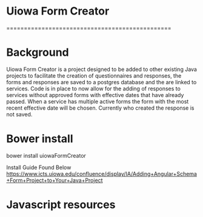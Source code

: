 # Uiowa Form Creator
===============================================

# Background
Uiowa Form Creator is a project designed to be added to other existing Java projects to facilitate the creation of questionnaires and responses, the forms and responses are saved to a postgres database and the are linked to services. Code is in place to now allow for the adding of responses to services without approved forms with effective dates that have already passed. When a service has multiple active forms the form with the most recent effective date will be chosen. Currently who created the response is not saved. 

# Bower install
bower install uiowaFormCreator


Install Guide Found Below
https://www.icts.uiowa.edu/confluence/display/IA/Adding+Angular+Schema+Form+Project+to+Your+Java+Project

# Javascript resources
<code>
<script src="bower_components/resources/angular/angular.js" />"></script>
<script src="bower_components/angular-resource/angular-resource.js" />"></script>
<script src="bower_components/angular-sanitize/angular-sanitize.min.js" />"></script>
<script src="bower_components/resources/tv4/tv4.js" />"></script>
<script src="bower_components/objectpath/lib/ObjectPath.js" />"></script>
<script src="bower_components/angular-schema-form/dist/schema-form.min.js" />"></script>
<script src="bower_components/angular-schema-form/dist/bootstrap-decorator.min.js" />"></script>
<script src="bower_components/angular-strap/dist/angular-strap.min.js" />"></script>
<script src="bower_components/angular-strap/dist/angular-strap.tpl.min.js" />"></script>
<script src="bower_components/schema-form-datetimepicker/schema-form-date-time-picker.min.js" />"></script>
<script src="bower_components/uiowaFormCreator/js/uiowaFormCreator.js" />"></script>
</code>



